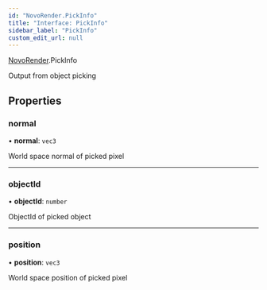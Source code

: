 ```yaml
---
id: "NovoRender.PickInfo"
title: "Interface: PickInfo"
sidebar_label: "PickInfo"
custom_edit_url: null
---
```


[NovoRender](../namespaces/NovoRender.md).PickInfo

Output from object picking

## Properties

### normal

• **normal**: `vec3`

World space normal of picked pixel

___

### objectId

• **objectId**: `number`

ObjectId of picked object

___

### position

• **position**: `vec3`

World space position of picked pixel
